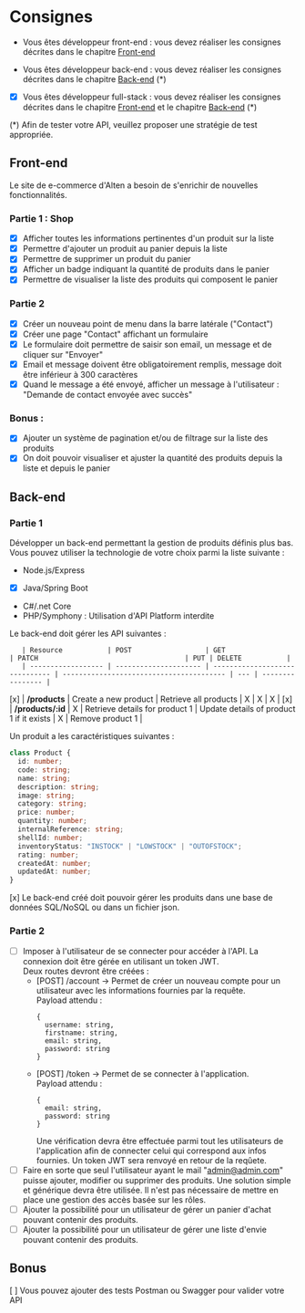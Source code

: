 # Consignes

- Vous êtes développeur front-end : vous devez réaliser les consignes décrites dans le chapitre [Front-end](#Front-end)

- Vous êtes développeur back-end : vous devez réaliser les consignes décrites dans le chapitre [Back-end](#Back-end) (*)

- [x] Vous êtes développeur full-stack : vous devez réaliser les consignes décrites dans le chapitre [Front-end](#Front-end) et le chapitre [Back-end](#Back-end) (*)

(*) Afin de tester votre API, veuillez proposer une stratégie de test appropriée.

## Front-end

Le site de e-commerce d'Alten a besoin de s'enrichir de nouvelles fonctionnalités.

### Partie 1 : Shop

- [x] Afficher toutes les informations pertinentes d'un produit sur la liste
- [x] Permettre d'ajouter un produit au panier depuis la liste 
- [x] Permettre de supprimer un produit du panier
- [x] Afficher un badge indiquant la quantité de produits dans le panier
- [x] Permettre de visualiser la liste des produits qui composent le panier

### Partie 2

- [x] Créer un nouveau point de menu dans la barre latérale ("Contact")
- [x] Créer une page "Contact" affichant un formulaire
- [x] Le formulaire doit permettre de saisir son email, un message et de cliquer sur "Envoyer"
- [x] Email et message doivent être obligatoirement remplis, message doit être inférieur à 300 caractères
- [x] Quand le message a été envoyé, afficher un message à l'utilisateur : "Demande de contact envoyée avec succès"

### Bonus : 

- [x] Ajouter un système de pagination et/ou de filtrage sur la liste des produits
- [x] On doit pouvoir visualiser et ajuster la quantité des produits depuis la liste et depuis le panier 

## Back-end

### Partie 1

Développer un back-end permettant la gestion de produits définis plus bas.
Vous pouvez utiliser la technologie de votre choix parmi la liste suivante :

- Node.js/Express
- [x] Java/Spring Boot
- C#/.net Core
- PHP/Symphony : Utilisation d'API Platform interdite


Le back-end doit gérer les API suivantes : 

       | Resource           | POST                  | GET                            | PATCH                                    | PUT | DELETE           |
       | ------------------ | --------------------- | ------------------------------ | ---------------------------------------- | --- | ---------------- |
  [x]  | **/products**      | Create a new product  | Retrieve all products          | X                                        | X   |     X            |
  [x]  | **/products/:id**  | X                     | Retrieve details for product 1 | Update details of product 1 if it exists | X   | Remove product 1 |

Un produit a les caractéristiques suivantes : 

``` typescript
class Product {
  id: number;
  code: string;
  name: string;
  description: string;
  image: string;
  category: string;
  price: number;
  quantity: number;
  internalReference: string;
  shellId: number;
  inventoryStatus: "INSTOCK" | "LOWSTOCK" | "OUTOFSTOCK";
  rating: number;
  createdAt: number;
  updatedAt: number;
}
```

  [x] Le back-end créé doit pouvoir gérer les produits dans une base de données SQL/NoSQL ou dans un fichier json.

### Partie 2

- [ ] Imposer à l'utilisateur de se connecter pour accéder à l'API.
  La connexion doit être gérée en utilisant un token JWT.  
  Deux routes devront être créées :
  * [POST] /account -> Permet de créer un nouveau compte pour un utilisateur avec les informations fournies par la requête.   
    Payload attendu : 
    ```
    {
      username: string,
      firstname: string,
      email: string,
      password: string
    }
    ```
  * [POST] /token -> Permet de se connecter à l'application.  
    Payload attendu :  
    ```
    {
      email: string,
      password: string
    }
    ```
    Une vérification devra être effectuée parmi tout les utilisateurs de l'application afin de connecter celui qui correspond aux infos fournies. Un token JWT sera renvoyé en retour de la reqûete.
- [ ] Faire en sorte que seul l'utilisateur ayant le mail "admin@admin.com" puisse ajouter, modifier ou supprimer des produits. Une solution simple et générique devra être utilisée. Il n'est pas nécessaire de mettre en place une gestion des accès basée sur les rôles.
- [ ] Ajouter la possibilité pour un utilisateur de gérer un panier d'achat pouvant contenir des produits.
- [ ] Ajouter la possibilité pour un utilisateur de gérer une liste d'envie pouvant contenir des produits.

## Bonus

 [ ] Vous pouvez ajouter des tests Postman ou Swagger pour valider votre API